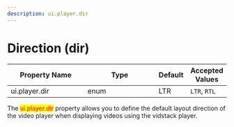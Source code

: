 ```yaml
---
description: ui.player.dir
---
```


# Direction (dir)

<table><thead><tr><th width="167">Property Name</th><th width="157">Type</th><th>Default</th><th>Accepted Values</th></tr></thead><tbody><tr><td>ui.player.dir</td><td>enum</td><td>LTR</td><td><code>LTR</code>, <code>RTL</code></td></tr></tbody></table>

The <mark style="color:red;">ui.player.dir</mark> property allows you to define the default layout direction of the video player when displaying videos using the vidstack player.&#x20;





